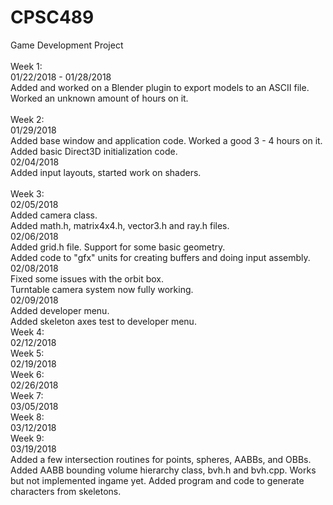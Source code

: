# CPSC489<br />
Game Development Project<br />
<br />
Week 1:<br />
01/22/2018 - 01/28/2018<br />
Added and worked on a Blender plugin to export models to an ASCII file.<br />
Worked an unknown amount of hours on it.<br />
<br />
Week 2:<br />
01/29/2018<br />
Added base window and application code. Worked a good 3 - 4 hours on it.<br />
Added basic Direct3D initialization code.<br />
02/04/2018<br />
Added input layouts, started work on shaders.<br />
<br />
Week 3:<br />
02/05/2018<br />
Added camera class.<br />
Added math.h, matrix4x4.h, vector3.h and ray.h files.<br />
02/06/2018<br />
Added grid.h file. Support for some basic geometry.<br />
Added code to "gfx" units for creating buffers and doing input assembly.<br />
02/08/2018<br />
Fixed some issues with the orbit box.<br />
Turntable camera system now fully working.<br />
02/09/2018<br />
Added developer menu.<br />
Added skeleton axes test to developer menu.<br />
Week 4:<br />
02/12/2018<br />
Week 5:<br />
02/19/2018<br />
Week 6:<br />
02/26/2018<br />
Week 7:<br />
03/05/2018<br />
Week 8:<br />
03/12/2018<br />
Week 9:<br />
03/19/2018<br />
Added a few intersection routines for points, spheres, AABBs, and OBBs.
Added AABB bounding volume hierarchy class, bvh.h and bvh.cpp.
Works but not implemented ingame yet.
Added program and code to generate characters from skeletons.
